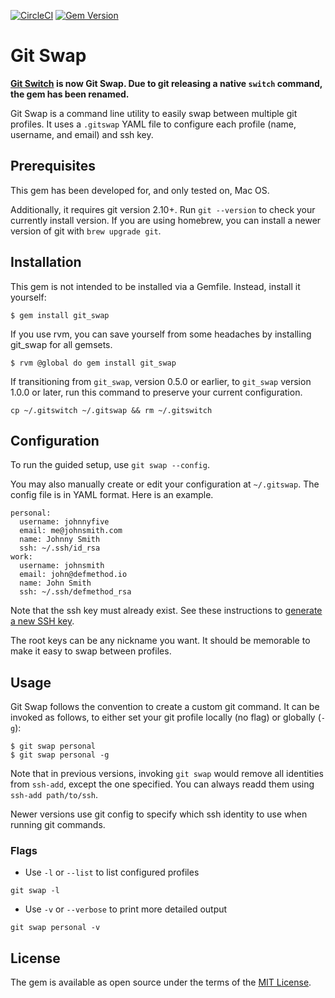 [![CircleCI](https://circleci.com/gh/randallreedjr/git_swap.svg?style=shield)](https://circleci.com/gh/randallreedjr/git_swap)
[![Gem Version](https://badge.fury.io/rb/git_swap.svg)](https://badge.fury.io/rb/git_swap)

# Git Swap

**[Git Switch](https://github.com/randallreedjr/git_switch) is now Git Swap. Due to git releasing a native `switch` command, the gem has been renamed.**

Git Swap is a command line utility to easily swap between multiple git profiles. It uses a `.gitswap` YAML file to configure each profile (name, username, and email) and ssh key.

## Prerequisites

This gem has been developed for, and only tested on, Mac OS.

Additionally, it requires git version 2.10+. Run `git --version` to check your currently install version. If you are using homebrew, you can install a newer version of git with `brew upgrade git`.

## Installation

This gem is not intended to be installed via a Gemfile. Instead, install it yourself:

```
$ gem install git_swap
```

If you use rvm, you can save yourself from some headaches by installing git_swap for all gemsets.

```
$ rvm @global do gem install git_swap
```

If transitioning from `git_swap`, version 0.5.0 or earlier, to `git_swap` version 1.0.0 or later, run this command to preserve your current configuration.

```
cp ~/.gitswitch ~/.gitswap && rm ~/.gitswitch
```

## Configuration

To run the guided setup, use `git swap --config`.

You may also manually create or edit your configuration at `~/.gitswap`. The config file is in YAML format. Here is an example.

```
personal:
  username: johnnyfive
  email: me@johnsmith.com
  name: Johnny Smith
  ssh: ~/.ssh/id_rsa
work:
  username: johnsmith
  email: john@defmethod.io
  name: John Smith
  ssh: ~/.ssh/defmethod_rsa
```

Note that the ssh key must already exist. See these instructions to [generate a new SSH key](https://help.github.com/articles/generating-a-new-ssh-key-and-adding-it-to-the-ssh-agent/).

The root keys can be any nickname you want. It should be memorable to make it easy to swap between profiles.

## Usage

Git Swap follows the convention to create a custom git command. It can be invoked as follows, to either set your git profile locally (no flag) or globally (`-g`):

```
$ git swap personal
$ git swap personal -g
```

Note that in previous versions, invoking `git swap` would remove all identities from `ssh-add`, except the one specified. You can always readd them using `ssh-add path/to/ssh`.

Newer versions use git config to specify which ssh identity to use when running git commands.

### Flags

* Use `-l` or `--list` to list configured profiles
```
git swap -l
```

* Use `-v` or `--verbose` to print more detailed output
```
git swap personal -v
```

## License

The gem is available as open source under the terms of the [MIT License](https://opensource.org/licenses/MIT).
